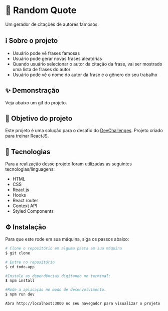 # 🎲 Random Quote

Um gerador de citações de autores famosos.

## ℹ Sobre o projeto 
<ul>
    <li>Usuário pode vê frases famosas</li>
    <li>Usuário pode gerar novas frases aleatórias</li>
    <li>Quando usuário selecionar o autor da citação da frase, vai ser mostrado uma lista de frases do autor</li>
    <li>Usuário pode vê o nome do autor da frase e o gênero do seu trabalho</li>
    
</ul>


## ✨ Demonstração    
Veja abaixo um gif do projeto.</br>


## 🎯 Objetivo do projeto
Este projeto é uma solução para o desafio do [DevChallenges](https://devchallenges.io/challenges/8Y3J4ucAMQpSnYTwwWW8). Projeto criado para treinar ReactJS.


## 🤖 Tecnologias 
Para a realização desse projeto foram utilizadas as seguintes tecnologias/linguagens: 
- HTML
- CSS
- React js
- Hooks
- React router
- Context API
- Styled Components

## ⚙️ Instalação

Para que este rode em sua máquina, siga os passos abaixo:

```bash
# Clone o repositório em alguma pasta em sua máquina
$ git clone 

# Entre no repositório
$ cd todo-app

#Instale as dependências digitando no termimal:
$ npm install

#Rode a aplicação no modo de desenvolvimento.
$ npm run dev

Abra http://localhost:3000 no seu navegador para visualizar o projeto
```
